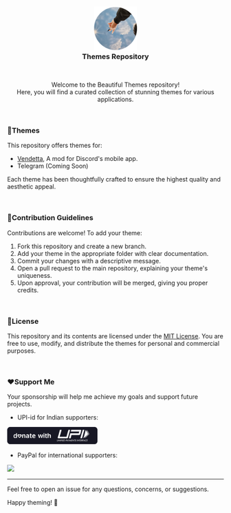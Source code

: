 <h3 align="center">
   <img src="Asset/Profile/Profile.png" width="100" alt="Logo"/><br/>
   Themes Repository
</h3>

&nbsp;

<p align="center">
Welcome to the Beautiful Themes repository!<br> Here, you will find a curated collection of stunning themes for various applications.
</p>

&nbsp;

### 🎨Themes

This repository offers themes for:

- [Vendetta](https://github.com/vendetta-mod), A mod for Discord's mobile app.
- Telegram (Coming Soon)

Each theme has been thoughtfully crafted to ensure the highest quality and aesthetic appeal.

&nbsp;


### 🤝Contribution Guidelines

Contributions are welcome! To add your theme:

1. Fork this repository and create a new branch.
2. Add your theme in the appropriate folder with clear documentation.
3. Commit your changes with a descriptive message.
4. Open a pull request to the main repository, explaining your theme's uniqueness.
5. Upon approval, your contribution will be merged, giving you proper credits.

&nbsp;


### 🪪License

This repository and its contents are licensed under the [MIT License](https://github.com/TakiShiwa/Themes/blob/main/LICENSE). You are free to use, modify, and distribute the themes for personal and commercial purposes.

&nbsp;


### ❤️Support Me

Your sponsorship will help me achieve my goals and support future projects.


- UPI-id for Indian supporters:
  
<a href="https://github.com/TakiShiwa/Themes/assets/137756384/02a87419-84ec-4ea8-a910-20f92e19259a"><img src="https://github.com/TakiShiwa/donate-with-upi/blob/main/Button/SVG/UPI-Mocha-02.svg" height="40"></a>
    
- PayPal for international supporters:
  
<a href="https://www.paypal.me/TakiShiwa"><img src="https://github.com/andreostrovsky/donate-with-paypal/blob/master/blue.svg" height="40"></a>
  
---

Feel free to open an issue for any questions, concerns, or suggestions.

Happy theming! 🎨
